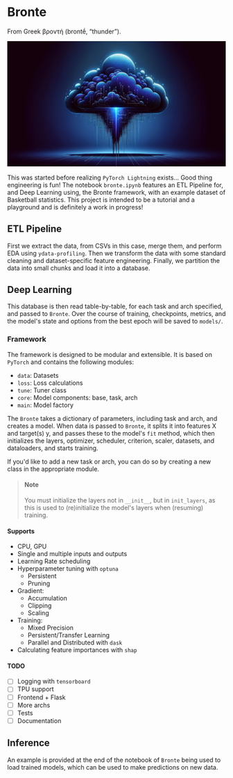 # Bronte

From Greek βροντή (brontḗ, “thunder”).

![thunder](thunder.png)

This was started before realizing `PyTorch Lightning` exists... Good thing engineering is fun! The notebook `bronte.ipynb` features an ETL Pipeline for, and Deep Learning using, the Bronte framework, with an example dataset of Basketball statistics. This project is intended to be a tutorial and a playground and is definitely a work in progress!

## ETL Pipeline

First we extract the data, from CSVs in this case, merge them, and perform EDA using `ydata-profiling`. Then we transform the data with some standard cleaning and dataset-specific feature engineering. Finally, we partition the data into small chunks and load it into a database.

## Deep Learning

This database is then read table-by-table, for each task and arch specified, and passed to `Bronte`. Over the course of training, checkpoints, metrics, and the model's state and options from the best epoch will be saved to `models/`.

### Framework

The framework is designed to be modular and extensible. It is based on `PyTorch` and contains the following modules:

- `data`: Datasets
- `loss`: Loss calculations
- `tune`: Tuner class
- `core`: Model components: base, task, arch
- `main`: Model factory

The `Bronte` takes a dictionary of parameters, including task and arch, and creates a model. When data is passed to `Bronte`, it splits it into features X and target(s) y, and passes these to the model's `fit` method, which then initializes the layers, optimizer, scheduler, criterion, scaler, datasets, and dataloaders, and starts training.

If you'd like to add a new task or arch, you can do so by creating a new class in the appropriate module.

> #### Note
>
> You must initialize the layers not in `__init__`, but in `init_layers`, as this is used to (re)initialize the model's layers when (resuming) training.

#### Supports

- CPU, GPU
- Single and multiple inputs and outputs
- Learning Rate scheduling
- Hyperparameter tuning with `optuna`
  - Persistent
  - Pruning
- Gradient:
  - Accumulation
  - Clipping
  - Scaling
- Training:
  - Mixed Precision
  - Persistent/Transfer Learning
  - Parallel and Distributed with `dask`
- Calculating feature importances with `shap`

#### TODO

- [ ] Logging with `tensorboard`
- [ ] TPU support
- [ ] Frontend + Flask
- [ ] More archs
- [ ] Tests
- [ ] Documentation

## Inference

An example is provided at the end of the notebook of `Bronte` being used to load trained models, which can be used to make predictions on new data.
